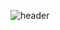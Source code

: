![header](https://capsule-render.vercel.app/api?type=waving&color=hexcode&height=300&section=header&text=sumin&fontSize=90)

